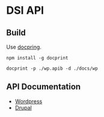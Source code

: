 # DSI API

## Build
Use [docpring](https://github.com/swathysubhash/docprint).

```
npm install -g docprint
```

```
docprint -p ./wp.apib -d ./docs/wp
```

## API Documentation
- [Wordpress](https://cnect-web.github.io/digital-skills-api/wp/curl/)
- [Drupal](https://cnect-web.github.io/digital-skills-api/d8/)
